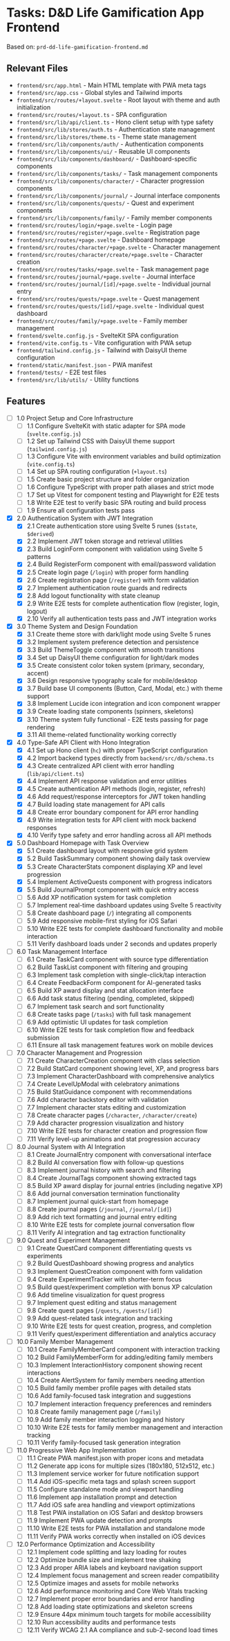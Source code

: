 # Tasks: D&D Life Gamification App Frontend

Based on: `prd-dd-life-gamification-frontend.md`

## Relevant Files

- `frontend/src/app.html` - Main HTML template with PWA meta tags
- `frontend/src/app.css` - Global styles and Tailwind imports
- `frontend/src/routes/+layout.svelte` - Root layout with theme and auth initialization
- `frontend/src/routes/+layout.ts` - SPA configuration
- `frontend/src/lib/api/client.ts` - Hono client setup with type safety
- `frontend/src/lib/stores/auth.ts` - Authentication state management
- `frontend/src/lib/stores/theme.ts` - Theme state management
- `frontend/src/lib/components/auth/` - Authentication components
- `frontend/src/lib/components/ui/` - Reusable UI components
- `frontend/src/lib/components/dashboard/` - Dashboard-specific components
- `frontend/src/lib/components/tasks/` - Task management components
- `frontend/src/lib/components/character/` - Character progression components
- `frontend/src/lib/components/journal/` - Journal interface components
- `frontend/src/lib/components/quests/` - Quest and experiment components
- `frontend/src/lib/components/family/` - Family member components
- `frontend/src/routes/login/+page.svelte` - Login page
- `frontend/src/routes/register/+page.svelte` - Registration page
- `frontend/src/routes/+page.svelte` - Dashboard homepage
- `frontend/src/routes/character/+page.svelte` - Character management
- `frontend/src/routes/character/create/+page.svelte` - Character creation
- `frontend/src/routes/tasks/+page.svelte` - Task management page
- `frontend/src/routes/journal/+page.svelte` - Journal interface
- `frontend/src/routes/journal/[id]/+page.svelte` - Individual journal entry
- `frontend/src/routes/quests/+page.svelte` - Quest management
- `frontend/src/routes/quests/[id]/+page.svelte` - Individual quest dashboard
- `frontend/src/routes/family/+page.svelte` - Family member management
- `frontend/svelte.config.js` - SvelteKit SPA configuration
- `frontend/vite.config.ts` - Vite configuration with PWA setup
- `frontend/tailwind.config.js` - Tailwind with DaisyUI theme configuration
- `frontend/static/manifest.json` - PWA manifest
- `frontend/tests/` - E2E test files
- `frontend/src/lib/utils/` - Utility functions

## Features

- [ ] 1.0 Project Setup and Core Infrastructure
  - [ ] 1.1 Configure SvelteKit with static adapter for SPA mode (`svelte.config.js`)
  - [ ] 1.2 Set up Tailwind CSS with DaisyUI theme support (`tailwind.config.js`)
  - [ ] 1.3 Configure Vite with environment variables and build optimization (`vite.config.ts`)
  - [ ] 1.4 Set up SPA routing configuration (`+layout.ts`)
  - [ ] 1.5 Create basic project structure and folder organization
  - [ ] 1.6 Configure TypeScript with proper path aliases and strict mode
  - [ ] 1.7 Set up Vitest for component testing and Playwright for E2E tests
  - [ ] 1.8 Write E2E test to verify basic SPA routing and build process
  - [ ] 1.9 Ensure all configuration tests pass

- [x] 2.0 Authentication System with JWT Integration
  - [x] 2.1 Create authentication store using Svelte 5 runes (`$state`, `$derived`)
  - [x] 2.2 Implement JWT token storage and retrieval utilities
  - [x] 2.3 Build LoginForm component with validation using Svelte 5 patterns
  - [x] 2.4 Build RegisterForm component with email/password validation
  - [x] 2.5 Create login page (`/login`) with proper form handling
  - [x] 2.6 Create registration page (`/register`) with form validation
  - [x] 2.7 Implement authentication route guards and redirects
  - [x] 2.8 Add logout functionality with state cleanup
  - [x] 2.9 Write E2E tests for complete authentication flow (register, login, logout)
  - [x] 2.10 Verify all authentication tests pass and JWT integration works

- [x] 3.0 Theme System and Design Foundation
  - [x] 3.1 Create theme store with dark/light mode using Svelte 5 runes
  - [x] 3.2 Implement system preference detection and persistence
  - [x] 3.3 Build ThemeToggle component with smooth transitions
  - [x] 3.4 Set up DaisyUI theme configuration for light/dark modes
  - [x] 3.5 Create consistent color token system (primary, secondary, accent)
  - [x] 3.6 Design responsive typography scale for mobile/desktop
  - [x] 3.7 Build base UI components (Button, Card, Modal, etc.) with theme support
  - [x] 3.8 Implement Lucide icon integration and icon component wrapper
  - [x] 3.9 Create loading state components (spinners, skeletons)
  - [x] 3.10 Theme system fully functional - E2E tests passing for page rendering
  - [x] 3.11 All theme-related functionality working correctly

- [x] 4.0 Type-Safe API Client with Hono Integration
  - [x] 4.1 Set up Hono client (`hc`) with proper TypeScript configuration
  - [x] 4.2 Import backend types directly from `backend/src/db/schema.ts`
  - [x] 4.3 Create centralized API client with error handling (`lib/api/client.ts`)
  - [x] 4.4 Implement API response validation and error utilities
  - [x] 4.5 Create authentication API methods (login, register, refresh)
  - [x] 4.6 Add request/response interceptors for JWT token handling
  - [x] 4.7 Build loading state management for API calls
  - [x] 4.8 Create error boundary component for API error handling
  - [x] 4.9 Write integration tests for API client with mock backend responses
  - [x] 4.10 Verify type safety and error handling across all API methods

- [x] 5.0 Dashboard Homepage with Task Overview
  - [x] 5.1 Create dashboard layout with responsive grid system
  - [x] 5.2 Build TaskSummary component showing daily task overview
  - [x] 5.3 Create CharacterStats component displaying XP and level progression
  - [x] 5.4 Implement ActiveQuests component with progress indicators
  - [x] 5.5 Build JournalPrompt component with quick entry access
  - [ ] 5.6 Add XP notification system for task completion
  - [ ] 5.7 Implement real-time dashboard updates using Svelte 5 reactivity
  - [ ] 5.8 Create dashboard page (`/`) integrating all components
  - [ ] 5.9 Add responsive mobile-first styling for iOS Safari
  - [ ] 5.10 Write E2E tests for complete dashboard functionality and mobile interaction
  - [ ] 5.11 Verify dashboard loads under 2 seconds and updates properly

- [ ] 6.0 Task Management Interface
  - [ ] 6.1 Create TaskCard component with source type differentiation
  - [ ] 6.2 Build TaskList component with filtering and grouping
  - [ ] 6.3 Implement task completion with single-click/tap interaction
  - [ ] 6.4 Create FeedbackForm component for AI-generated tasks
  - [ ] 6.5 Build XP award display and stat allocation interface
  - [ ] 6.6 Add task status filtering (pending, completed, skipped)
  - [ ] 6.7 Implement task search and sort functionality
  - [ ] 6.8 Create tasks page (`/tasks`) with full task management
  - [ ] 6.9 Add optimistic UI updates for task completion
  - [ ] 6.10 Write E2E tests for task completion flow and feedback submission
  - [ ] 6.11 Ensure all task management features work on mobile devices

- [ ] 7.0 Character Management and Progression
  - [ ] 7.1 Create CharacterCreation component with class selection
  - [ ] 7.2 Build StatCard component showing level, XP, and progress bars
  - [ ] 7.3 Implement CharacterDashboard with comprehensive analytics
  - [ ] 7.4 Create LevelUpModal with celebratory animations
  - [ ] 7.5 Build StatGuidance component with recommendations
  - [ ] 7.6 Add character backstory editor with validation
  - [ ] 7.7 Implement character stats editing and customization
  - [ ] 7.8 Create character pages (`/character`, `/character/create`)
  - [ ] 7.9 Add character progression visualization and history
  - [ ] 7.10 Write E2E tests for character creation and progression flow
  - [ ] 7.11 Verify level-up animations and stat progression accuracy

- [ ] 8.0 Journal System with AI Integration
  - [ ] 8.1 Create JournalEntry component with conversational interface
  - [ ] 8.2 Build AI conversation flow with follow-up questions
  - [ ] 8.3 Implement journal history with search and filtering
  - [ ] 8.4 Create JournalTags component showing extracted tags
  - [ ] 8.5 Build XP award display for journal entries (including negative XP)
  - [ ] 8.6 Add journal conversation termination functionality
  - [ ] 8.7 Implement journal quick-start from homepage
  - [ ] 8.8 Create journal pages (`/journal`, `/journal/[id]`)
  - [ ] 8.9 Add rich text formatting and journal entry editing
  - [ ] 8.10 Write E2E tests for complete journal conversation flow
  - [ ] 8.11 Verify AI integration and tag extraction functionality

- [ ] 9.0 Quest and Experiment Management
  - [ ] 9.1 Create QuestCard component differentiating quests vs experiments
  - [ ] 9.2 Build QuestDashboard showing progress and analytics
  - [ ] 9.3 Implement QuestCreation component with form validation
  - [ ] 9.4 Create ExperimentTracker with shorter-term focus
  - [ ] 9.5 Build quest/experiment completion with bonus XP calculation
  - [ ] 9.6 Add timeline visualization for quest progress
  - [ ] 9.7 Implement quest editing and status management
  - [ ] 9.8 Create quest pages (`/quests`, `/quests/[id]`)
  - [ ] 9.9 Add quest-related task integration and tracking
  - [ ] 9.10 Write E2E tests for quest creation, progress, and completion
  - [ ] 9.11 Verify quest/experiment differentiation and analytics accuracy

- [ ] 10.0 Family Member Management
  - [ ] 10.1 Create FamilyMemberCard component with interaction tracking
  - [ ] 10.2 Build FamilyMemberForm for adding/editing family members
  - [ ] 10.3 Implement InteractionHistory component showing recent interactions
  - [ ] 10.4 Create AlertSystem for family members needing attention
  - [ ] 10.5 Build family member profile pages with detailed stats
  - [ ] 10.6 Add family-focused task integration and suggestions
  - [ ] 10.7 Implement interaction frequency preferences and reminders
  - [ ] 10.8 Create family management page (`/family`)
  - [ ] 10.9 Add family member interaction logging and history
  - [ ] 10.10 Write E2E tests for family member management and interaction tracking
  - [ ] 10.11 Verify family-focused task generation integration

- [ ] 11.0 Progressive Web App Implementation
  - [ ] 11.1 Create PWA manifest.json with proper icons and metadata
  - [ ] 11.2 Generate app icons for multiple sizes (180x180, 512x512, etc.)
  - [ ] 11.3 Implement service worker for future notification support
  - [ ] 11.4 Add iOS-specific meta tags and splash screen support
  - [ ] 11.5 Configure standalone mode and viewport handling
  - [ ] 11.6 Implement app installation prompt and detection
  - [ ] 11.7 Add iOS safe area handling and viewport optimizations
  - [ ] 11.8 Test PWA installation on iOS Safari and desktop browsers
  - [ ] 11.9 Implement PWA update detection and prompts
  - [ ] 11.10 Write E2E tests for PWA installation and standalone mode
  - [ ] 11.11 Verify PWA works correctly when installed on iOS devices

- [ ] 12.0 Performance Optimization and Accessibility
  - [ ] 12.1 Implement code splitting and lazy loading for routes
  - [ ] 12.2 Optimize bundle size and implement tree shaking
  - [ ] 12.3 Add proper ARIA labels and keyboard navigation support
  - [ ] 12.4 Implement focus management and screen reader compatibility
  - [ ] 12.5 Optimize images and assets for mobile networks
  - [ ] 12.6 Add performance monitoring and Core Web Vitals tracking
  - [ ] 12.7 Implement proper error boundaries and error handling
  - [ ] 12.8 Add loading state optimizations and skeleton screens
  - [ ] 12.9 Ensure 44px minimum touch targets for mobile accessibility
  - [ ] 12.10 Run accessibility audits and performance tests
  - [ ] 12.11 Verify WCAG 2.1 AA compliance and sub-2-second load times
